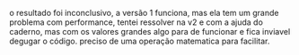 o resultado foi inconclusivo, a versão 1 funciona, mas ela tem um grande problema com performance, tentei ressolver na v2 e com a ajuda do caderno, mas com os valores grandes algo para de funcionar e fica inviavel degugar o código.
preciso de uma operação matematica para facilitar.